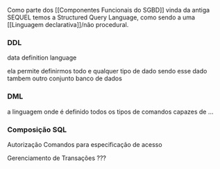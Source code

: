Como parte dos [[Componentes Funcionais do SGBD]] vinda da antiga SEQUEL temos a Structured Query Language, como sendo a uma [[Linguagem declarativa]]/não procedural.

<h3>DDL</h3>
data definition language

ela permite definirmos todo e qualquer tipo de dado sendo esse dado tambem outro conjunto banco de dados

<h3>DML</h3>
a linguagem onde é definido todos os tipos de comandos capazes de ...


<h3>Composição SQL</h3>
Autorização
	Comandos para especificação de acesso

Gerenciamento de Transações
	???

